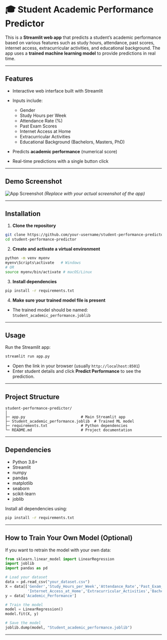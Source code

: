 # 🎓 Student Academic Performance Predictor

This is a **Streamlit web app** that predicts a student’s academic performance based on various features such as study hours, attendance, past scores, internet access, extracurricular activities, and educational background. The app uses a **trained machine learning model** to provide predictions in real time.

---

## **Features**

* Interactive web interface built with Streamlit
* Inputs include:

  * Gender
  * Study Hours per Week
  * Attendance Rate (%)
  * Past Exam Scores
  * Internet Access at Home
  * Extracurricular Activities
  * Educational Background (Bachelors, Masters, PhD)
* Predicts **academic performance** (numerical score)
* Real-time predictions with a single button click

---

## **Demo Screenshot**

![App Screenshot](screenshot.png)
*(Replace with your actual screenshot of the app)*

---

## **Installation**

1. **Clone the repository**

```bash
git clone https://github.com/your-username/student-performance-predictor.git
cd student-performance-predictor
```

2. **Create and activate a virtual environment**

```bash
python -m venv myenv
myenv\Scripts\activate   # Windows
# OR
source myenv/bin/activate # macOS/Linux
```

3. **Install dependencies**

```bash
pip install -r requirements.txt
```

4. **Make sure your trained model file is present**

* The trained model should be named: `Student_academic_performance.joblib`

---

## **Usage**

Run the Streamlit app:

```bash
streamlit run app.py
```

* Open the link in your browser (usually `http://localhost:8501`)
* Enter student details and click **Predict Performance** to see the prediction.

---

## **Project Structure**

```
student-performance-predictor/
│
├─ app.py                         # Main Streamlit app
├─ Student_academic_performance.joblib  # Trained ML model
├─ requirements.txt               # Python dependencies
└─ README.md                      # Project documentation
```

---

## **Dependencies**

* Python 3.8+
* Streamlit
* numpy
* pandas
* matplotlib
* seaborn
* scikit-learn
* joblib

Install all dependencies using:

```bash
pip install -r requirements.txt
```

---

## **How to Train Your Own Model (Optional)**

If you want to retrain the model with your own data:

```python
from sklearn.linear_model import LinearRegression
import joblib
import pandas as pd

# Load your dataset
data = pd.read_csv("your_dataset.csv")
X = data[['Gender','Study_Hours_per_Week','Attendance_Rate','Past_Exam_Scores',
          'Internet_Access_at_Home','Extracurricular_Activities','Bachelors','Masters','PhD']]
y = data['Academic_Performance']

# Train the model
model = LinearRegression()
model.fit(X, y)

# Save the model
joblib.dump(model, "Student_academic_performance.joblib")
```

---




